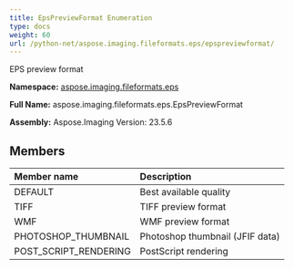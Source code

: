 ```yaml
---
title: EpsPreviewFormat Enumeration
type: docs
weight: 60
url: /python-net/aspose.imaging.fileformats.eps/epspreviewformat/
---
```


EPS preview format

**Namespace:** [aspose.imaging.fileformats.eps](/imaging/python-net/aspose.imaging.fileformats.eps/)

**Full Name:** aspose.imaging.fileformats.eps.EpsPreviewFormat

**Assembly:**  Aspose.Imaging Version: 23.5.6

## **Members**
|**Member name**|**Description**|
| :- | :- |
|DEFAULT|Best available quality|
|TIFF|TIFF preview format|
|WMF|WMF preview format|
|PHOTOSHOP_THUMBNAIL|Photoshop thumbnail (JFIF data)|
|POST_SCRIPT_RENDERING|PostScript rendering|
